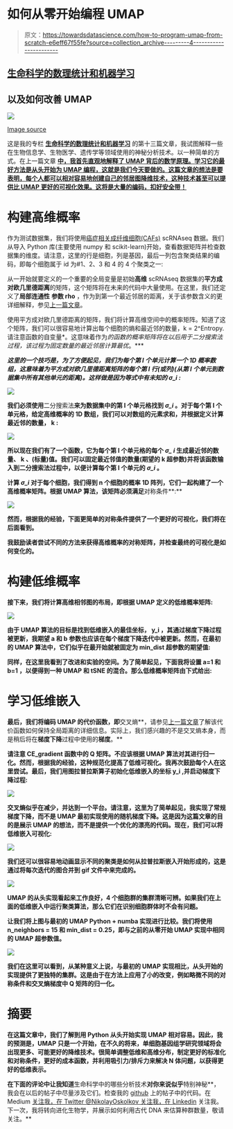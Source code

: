 # 如何从零开始编程 UMAP

> 原文：<https://towardsdatascience.com/how-to-program-umap-from-scratch-e6eff67f55fe?source=collection_archive---------4----------------------->

## [生命科学的数理统计和机器学习](https://towardsdatascience.com/tagged/stats-ml-life-sciences)

## 以及如何改善 UMAP

![](img/0e2ac10b2cb43ee9614eaed07f21c9e8.png)

[Image source](https://twitter.com/leland_mcinnes)

这是我的专栏 [**生命科学的数理统计和机器学习**](https://towardsdatascience.com/tagged/stats-ml-life-sciences?source=post_page---------------------------) 的第十三篇文章，我试图解释一些在生物信息学、生物医学、遗传学等领域使用的神秘分析技术。以一种简单的方式。在上一篇文章 [**中，我首先直观地解释了 UMAP 背后的数学原理。学习它的最好方法是从头开始为 UMAP 编程，这就是我们今天要做的。这篇文章的想法是要表明，每个人都可以相对容易地创建自己的邻居图降维技术，这种技术甚至可以提供比 UMAP 更好的可视化效果。这将是大量的编码，扣好安全带！**](/how-exactly-umap-works-13e3040e1668)

# 构建高维概率

作为测试数据集，我们将使用[癌症相关成纤维细胞(CAFs)](https://www.nature.com/articles/s41467-018-07582-3) scRNAseq 数据。我们从导入 Python 库(主要使用 numpy 和 scikit-learn)开始，查看数据矩阵并检查数据集的维度。请注意，这里的行是细胞，列是基因，最后一列包含聚类结果的编码，即每个细胞属于 id 为#1、2、3 和 4 的 4 个聚类之一:

从一开始就要定义的一个重要的全局变量是初始**高维** scRNAseq 数据集的**平方成对欧几里德距离**的矩阵，这个矩阵将在未来的代码中大量使用。在这里，我们还定义了**局部连通性** **参数 rho** ，作为到第一个最近邻居的距离，关于该参数含义的更详细解释，参见[上一篇文章](/how-exactly-umap-works-13e3040e1668)。

使用平方成对欧几里德距离的矩阵，我们将计算高维空间中的概率矩阵。知道了这个矩阵，我们可以很容易地计算出每个细胞的熵和最近邻的数量，k = 2^Entropy.请注意函数的自变量*。这意味着作为*的函数的概率矩阵将在以后用于二分搜索法过程，该过程为固定数量的最近邻居计算最优*。***

***这里的一个技巧是，为了方便起见，我们为每个第 I 个单元计算一个 1D 概率数组，这意味着为平方成对欧几里德距离矩阵的每个第 I 行(或列)(从第 I 个单元到数据集中所有其他单元的距离)。这样做是因为等式中有未知的 *σ_i* :***

**![](img/80002cea94a47ba1cfebd08c293bbf91.png)**

**我们必须使用**二分搜索法**来为数据集中的第 I 个单元格找到 *σ_i* 。对于每个第 I 个单元格，给定高维概率的 1D 数组，我们可以对数组的元素求和，并根据定义计算最近邻的数量， **k** :**

**![](img/b5542819807c0ad1f2cb8033ce06b56a.png)**

**所以现在我们有了一个函数，它为每个第 I 个单元格的每个 *σ_ i* 生成最近邻的数量、 **k** 、(标量)值。我们可以固定最近邻值的数量(期望的 **k** 超参数)并将该函数输入到二分搜索法过程中，以便计算每个第 I 个单元的 *σ_i* 。**

**计算 *σ_i* 对于每个细胞，我们得到 n 个细胞的概率 1D 阵列，它们一起构建了一个高维概率矩阵。根据 UMAP 算法，该矩阵必须满足**对称条件**:**

**![](img/c5777b3b03526cf00a18c8132380717e.png)**

**然而，根据我的经验，下面更简单的对称条件提供了一个更好的可视化，我们将在后面看到。**

**我鼓励读者尝试不同的方法来获得高维概率的对称矩阵，并检查最终的可视化是如何变化的。**

# **构建低维概率**

**接下来，我们将计算高维相邻图的布局，即根据 UMAP 定义的低维概率矩阵:**

**![](img/38cb2ed8195cf9396caa170313c96a56.png)**

**由于 UMAP 算法的目标是找到低维嵌入的最佳坐标， **y_i** ，其通过梯度下降过程被更新，我期望 **a** 和 **b** 参数也应该在每个梯度下降迭代中被更新。然而，在最初的 UMAP 算法中，它们似乎在最开始就被固定为 **min_dist** 超参数的期望值:**

**同样，在这里我看到了改进和实验的空间。为了简单起见，下面我将设置 **a=1** 和 **b=1** ，以便得到一种 UMAP 和 tSNE 的混合。那么低维概率矩阵由下式给出:**

# **学习低维嵌入**

**最后，我们将编码 UMAP 的代价函数，即**交叉熵**，请参见[上一篇文章](/how-exactly-umap-works-13e3040e1668)了解该代价函数如何保持全局距离的详细信息。实际上，我们感兴趣的不是交叉熵本身，而是稍后将在**梯度下降**过程中使用的**梯度**。**

**请注意 CE_gradient 函数中的 Q 矩阵。不应该根据 UMAP 算法对其进行归一化。然而，根据我的经验，这种规范化提高了低维可视化。我再次鼓励每个人在这里尝试。最后，我们用图拉普拉斯算子初始化低维嵌入的坐标 **y_i** ,并启动梯度下降过程:**

**![](img/bf9cfd17c258d3e74c6c4ccccd94cc20.png)**

**交叉熵似乎在减少，并达到一个平台。请注意，这里为了简单起见，我实现了常规梯度下降，而不是 UMAP 最初实现使用的随机梯度下降。这是因为这篇文章的目的是展示 UMAP 的想法，而不是提供一个优化的漂亮的代码。现在，我们可以将低维嵌入可视化:**

**![](img/938d6328efd43139e4f254cd7c79023e.png)**

**我们还可以很容易地动画显示不同的聚类是如何从拉普拉斯嵌入开始形成的，这是通过将每次迭代的图合并到 gif 文件中来完成的。**

**![](img/0949753af4bfddb173305b3007cb836b.png)**

**UMAP 的从头实现看起来工作良好，4 个细胞群的集群清晰可辨。如果我们在上面的低维嵌入中运行聚类算法，那么它们在识别细胞群体时不会有问题。**

**让我们将上图与最初的 UMAP Python + numba 实现进行比较。我们将使用 n_neighbors = 15 和 min_dist = 0.25，即与之前的从零开始 UMAP 实现中相同的 UMAP 超参数值。**

**![](img/6017294375c62cdb9ea7419b8d7d4d12.png)**

**我们在这里可以看到，从某种意义上说，与最初的 UMAP 实现相比，从头开始的实现提供了更独特的集群。这是由于在方法上应用了小的改变，例如略微不同的对称条件和交叉熵梯度中 Q 矩阵的归一化。**

# **摘要**

**在这篇文章中，我们了解到用 Python 从头开始实现 UMAP 相对容易。因此，我的预测是，UMAP 只是一个开始，在不久的将来，单细胞基因组学研究领域将会出现更多、**可能更好的**降维技术。**很简单**调整低维和高维分布，制定更好的标准化和对称条件，更好的成本函数，并利用吸引力/排斥力来解决 N 体问题，以获得更好的低维表示。**

**在下面的评论中让我知道**生命科学中的哪些分析技术**对你来说似乎**特别神秘**，我会在以后的帖子中尽量涉及它们。检查我的 [github](https://github.com/NikolayOskolkov/HowUMAPWorks) 上的帖子中的代码。在 Medium [关注我，在 Twitter @NikolayOskolkov 关注我，在 Linkedin](https://medium.com/u/8570b484f56c?source=post_page-----e6eff67f55fe--------------------------------) 关注我。下一次，我将转向进化生物学，并展示如何利用古代 DNA 来估算种群数量，敬请关注。**